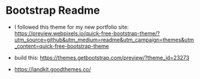 # Bootstrap Readme

- I followed this theme for my new portfolio site: https://preview.webpixels.io/quick-free-bootstrap-theme/?utm_source=github&utm_medium=readme&utm_campaign=themes&utm_content=quick-free-bootstrap-theme

- build this: https://themes.getbootstrap.com/preview/?theme_id=23273
- https://landkit.goodthemes.co/
